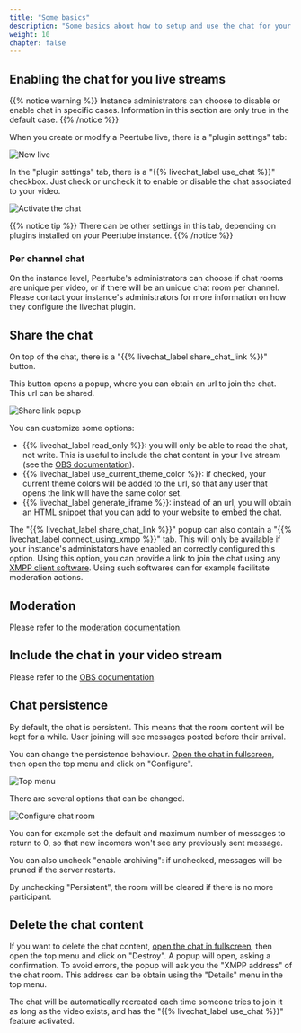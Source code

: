 ```yaml
---
title: "Some basics"
description: "Some basics about how to setup and use the chat for your live stream"
weight: 10
chapter: false
---
```


## Enabling the chat for you live streams

{{% notice warning %}}
Instance administrators can choose to disable or enable chat in specific cases.
Information in this section are only true in the default case.
{{% /notice %}}

When you create or modify a Peertube live, there is a "plugin settings" tab:

![New live](/peertube-plugin-livechat/images/new_live.png?classes=shadow,border&height=200px)

In the "plugin settings" tab, there is a "{{% livechat_label use_chat %}}" checkbox.
Just check or uncheck it to enable or disable the chat associated to your video.

![Activate the chat](/peertube-plugin-livechat/images/new_live_activate_chat.png?classes=shadow,border&height=200px)

{{% notice tip %}}
There can be other settings in this tab, depending on plugins installed on your Peertube instance.
{{% /notice %}}

### Per channel chat

On the instance level, Peertube's administrators can choose if chat rooms are unique per video, or if there will be an unique chat room per channel.
Please contact your instance's administrators for more information on how they configure the livechat plugin.

## Share the chat

On top of the chat, there is a "{{% livechat_label share_chat_link %}}" button.

This button opens a popup, where you can obtain an url to join the chat.
This url can be shared.

![Share link popup](/peertube-plugin-livechat/images/share_readonly.png?classes=shadow,border&height=200px)

You can customize some options:

* {{% livechat_label read_only %}}: you will only be able to read the chat, not write. This is useful to include the chat content in your live stream (see the [OBS documentation](/peertube-plugin-livechat/documentation/user/obs)).
* {{% livechat_label use_current_theme_color %}}: if checked, your current theme colors will be added to the url, so that any user that opens the link will have the same color set.
* {{% livechat_label generate_iframe %}}: instead of an url, you will obtain an HTML snippet that you can add to your website to embed the chat.

The "{{% livechat_label share_chat_link %}}" popup can also contain a "{{% livechat_label connect_using_xmpp %}}" tab.
This will only be available if your instance's administators have enabled an correctly configured this option.
Using this option, you can provide a link to join the chat using any [XMPP client software](https://en.wikipedia.org/wiki/XMPP#Clients).
Using such softwares can for example facilitate moderation actions.

## Moderation

Please refer to the [moderation documentation](/peertube-plugin-livechat/documentation/user/streamers/moderation).

## Include the chat in your video stream

Please refer to the [OBS documentation](/peertube-plugin-livechat/documentation/user/obs).

## Chat persistence

By default, the chat is persistent.
This means that the room content will be kept for a while.
User joining will see messages posted before their arrival.

You can change the persistence behaviour.
[Open the chat in fullscreen](/peertube-plugin-livechat/documentation/user/viewers), then open the top menu and click on "Configure".

![Top menu](/peertube-plugin-livechat/images/top_menu.png?classes=shadow,border&height=200px)

There are several options that can be changed.

![Configure chat room](/peertube-plugin-livechat/images/top_menu.png?classes=shadow,border&height=200px)

You can for example set the default and maximum number of messages to return to 0, so that new incomers won't see any previously sent message.

You can also uncheck "enable archiving": if unchecked, messages will be pruned if the server restarts.

By unchecking "Persistent", the room will be cleared if there is no more participant.

## Delete the chat content

If you want to delete the chat content, [open the chat in fullscreen](/peertube-plugin-livechat/documentation/user/viewers), then open the top menu and click on "Destroy".
A popup will open, asking a confirmation.
To avoid errors, the popup will ask you the "XMPP address" of the chat room.
This address can be obtain using the "Details" menu in the top menu.

The chat will be automatically recreated each time someone tries to join it as long as the video exists, and has the "{{% livechat_label use_chat %}}" feature activated.
